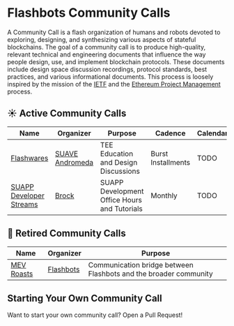 # Flashbots Community Calls

A Community Call is a flash organization of humans and robots devoted to exploring, designing, and synthesizing various aspects of stateful blockchains. The goal of a community call is to produce high-quality, relevant technical and engineering documents that influence the way people design, use, and implement blockchain protocols. These documents include design space discussion recordings, protocol standards, best practices, and various informational documents. This process is loosely inspired by the mission of the [IETF](https://www.ietf.org/about/introduction/#mission) and the [Ethereum Project Management](https://github.com/ethereum/pm) process.

## ☀️ Active Community Calls

| Name | Organizer       | Purpose   |  Cadence |  Calendar |
|--------------------|-----------------|--------------------|------------------|-------------------|
| [Flashwares](./flashwares/README.md)         | [SUAVE Andromeda]()     |  TEE Education and Design Discussions  | Burst Installments   | TODO |
| [SUAPP Developer Streams](./suapp-developer-streams/README.md)         | [Brock](https://x.com/zeroXbrock/)     | SUAPP Development Office Hours and Tutorials   |  Monthly  | TODO |

## 🧊 Retired Community Calls

| Name | Organizer       | Purpose                     |
|--------------------|-----------------|--------------------------------|
| [MEV Roasts](./mev-roasts/README.md)         | [Flashbots](https://writings.flashbots.net/)     |  Communication bridge between Flashbots and the broader community   |


## Starting Your Own Community Call
Want to start your own community call? Open a Pull Request!